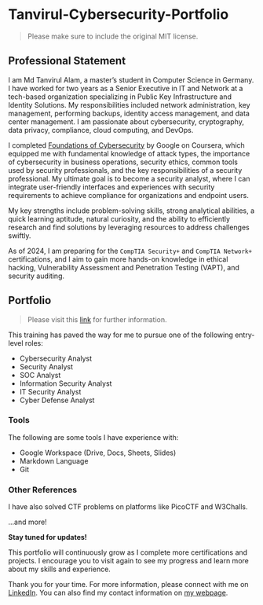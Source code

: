 # Tanvirul-Cybersecurity-Portfolio

> Please make sure to include the original MIT license.

## Professional Statement
I am Md Tanvirul Alam, a master’s student in Computer Science in Germany. I have worked for two years as a Senior Executive in IT and Network at a tech-based organization specializing in Public Key Infrastructure and Identity Solutions. My responsibilities included network administration, key management, performing backups, identity access management, and data center management. I am passionate about cybersecurity, cryptography, data privacy, compliance, cloud computing, and DevOps.

I completed [Foundations of Cybersecurity](https://www.coursera.org/learn/foundations-of-cybersecurity) by Google on Coursera, which equipped me with fundamental knowledge of attack types, the importance of cybersecurity in business operations, security ethics, common tools used by security professionals, and the key responsibilities of a security professional. My ultimate goal is to become a security analyst, where I can integrate user-friendly interfaces and experiences with security requirements to achieve compliance for organizations and endpoint users.

My key strengths include problem-solving skills, strong analytical abilities, a quick learning aptitude, natural curiosity, and the ability to efficiently research and find solutions by leveraging resources to address challenges swiftly.

As of 2024, I am preparing for the `CompTIA Security+` and `CompTIA Network+` certifications, and I aim to gain more hands-on knowledge in ethical hacking, Vulnerability Assessment and Penetration Testing (VAPT), and security auditing.

## Portfolio
> Please visit this [link](https://www.coursera.org/professional-certificates/google-cybersecurity) for further information.

This training has paved the way for me to pursue one of the following entry-level roles:
* Cybersecurity Analyst
* Security Analyst
* SOC Analyst
* Information Security Analyst
* IT Security Analyst
* Cyber Defense Analyst

### Tools 
The following are some tools I have experience with:
* Google Workspace (Drive, Docs, Sheets, Slides)
* Markdown Language
* Git

### Other References
I have also solved CTF problems on platforms like PicoCTF and W3Challs.

…and more!

**Stay tuned for updates!**

This portfolio will continuously grow as I complete more certifications and projects. I encourage you to visit again to see my progress and learn more about my skills and experience.

Thank you for your time. For more information, please connect with me on [LinkedIn](https://linkedin.com/in/alamtanvirul/). You can also find my contact information on [my webpage](https://tanvirul.netlify.app).
